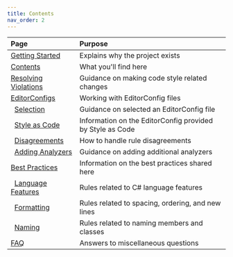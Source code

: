 ```yaml
---
title: Contents
nav_order: 2
---
```


|Page|Purpose|
|:-|:-|
|[Getting Started][1]|Explains why the project exists|
|[Contents][2]|What you'll find here|
|[Resolving Violations][3]|Guidance on making code style related changes|
|[EditorConfigs][5]|Working with EditorConfig files|
|&nbsp;&nbsp;[Selection][6]|Guidance on selected an EditorConfig file|
|&nbsp;&nbsp;[Style as Code][7]|Information on the EditorConfig provided by Style as Code|
|&nbsp;&nbsp;[Disagreements][8]|How to handle rule disagreements|
|&nbsp;&nbsp;[Adding Analyzers][9]|Guidance on adding additional analyzers|
|[Best Practices][10]|Information on the best practices shared here|
|&nbsp;&nbsp;[Language Features][11]|Rules related to C# language features|
|&nbsp;&nbsp;[Formatting][12]|Rules related to spacing, ordering, and new lines|
|&nbsp;&nbsp;[Naming][13]|Rules related to naming members and classes|
|[FAQ][4]|Answers to miscellaneous questions|

[1]: getting_started.md
[2]: contents.md
[3]: resolving_violations.md
[4]: faq.md
[5]: EditorConfigs/index.md
[6]: EditorConfigs/selection.md
[7]: EditorConfigs/style_as_code.md
[8]: EditorConfigs/disagreements.md
[9]: EditorConfigs/adding_analyzers.md
[10]: Best_Practices/index.md
[11]: Best_Practices/language_features.md
[12]: Best_Practices/formatting.md
[13]: Best_Practices/naming.md